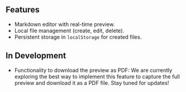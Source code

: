 ## Features
- Markdown editor with real-time preview.
- Local file management (create, edit, delete).
- Persistent storage in `localStorage` for created files.

## In Development
- Functionality to download the preview as PDF: We are currently exploring the best way to implement this feature to capture the full preview and download it as a PDF file. Stay tuned for updates!